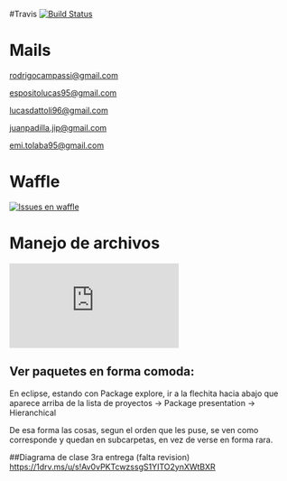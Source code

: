 #Travis 
[![Build Status](https://travis-ci.com/dds-utn/2016-jm-group-07.svg?token=WZANzTsTpqeJqzz5zjW8&branch=master)](https://travis-ci.com/dds-utn/2016-jm-group-07)


# Mails


rodrigocampassi@gmail.com

espositolucas95@gmail.com

lucasdattoli96@gmail.com

juanpadilla.jip@gmail.com

emi.tolaba95@gmail.com

# Waffle
[![Issues en waffle](https://waffle.io/dds-utn/2016-jm-group-07)](https://waffle.io/dds-utn/2016-jm-group-07)

# Manejo de archivos
[![Libreria externa para manejar archivos](https://commons.apache.org/proper/commons-io/javadocs/api-2.4/org/apache/commons/io/FileUtils.html)](https://commons.apache.org/proper/commons-io/javadocs/api-2.4/org/apache/commons/io/FileUtils.html)

## Ver paquetes en forma comoda:
En eclipse, estando con Package explore, ir a la flechita hacia abajo que aparece arriba de la lista de proyectos -> Package presentation -> Hieranchical

De esa forma las cosas, segun el orden que les puse, se ven como corresponde y quedan en subcarpetas, en vez de verse en forma rara.

##Diagrama de clase 3ra entrega (falta revision)
https://1drv.ms/u/s!Av0vPKTcwzssgS1YITO2ynXWtBXR
